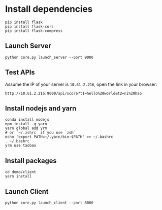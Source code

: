 # Install dependencies

```
pip install flask
pip install flask-cors
pip install flask-compress
```

## Launch Server

```
python core.py launch_server --port 9000
```

## Test APIs

Assume the IP of your server is `10.61.2.216`, open the link in your browser:

```
http://10.61.2.216:9000/api/score?t1=hello%20world&t2=ni%20hao
```

## Install nodejs and yarn

```
conda install nodejs
npm install -g yarn
yarn global add yrm
# or `~/.zshrc` if you use `zsh`
echo 'export PATH=~/.yarn/bin:$PATH' >> ~/.bashrc
. ~/.bashrc
yrm use taobao
```

## Install packages

```
cd demo/client
yarn install
```

## Launch Client

```
python core.py launch_client --port 8000
```

